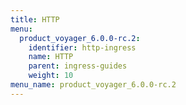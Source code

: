 ```yaml
---
title: HTTP
menu:
  product_voyager_6.0.0-rc.2:
    identifier: http-ingress
    name: HTTP
    parent: ingress-guides
    weight: 10
menu_name: product_voyager_6.0.0-rc.2
---
```


